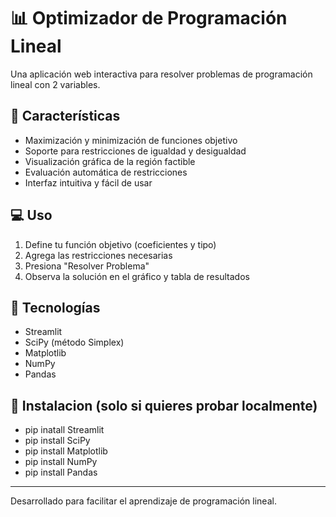# 📊 Optimizador de Programación Lineal

Una aplicación web interactiva para resolver problemas de programación lineal con 2 variables.

## 🚀 Características

- Maximización y minimización de funciones objetivo
- Soporte para restricciones de igualdad y desigualdad
- Visualización gráfica de la región factible
- Evaluación automática de restricciones
- Interfaz intuitiva y fácil de usar

## 💻 Uso

1. Define tu función objetivo (coeficientes y tipo)
2. Agrega las restricciones necesarias
3. Presiona "Resolver Problema"
4. Observa la solución en el gráfico y tabla de resultados

## 🔧 Tecnologías

- Streamlit
- SciPy (método Simplex)
- Matplotlib
- NumPy
- Pandas

## 🔧 Instalacion (solo si quieres probar localmente)

- pip inatall Streamlit
- pip install SciPy
- pip install Matplotlib
- pip install NumPy
- pip install Pandas

---
Desarrollado para facilitar el aprendizaje de programación lineal.
